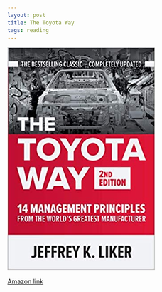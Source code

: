 ```yaml
---
layout: post
title: The Toyota Way
tags: reading
---
```


![The Toyota Way](assets/toyota-way.jpg)

[Amazon link](https://www.amazon.com/gp/product/1260468518/ref=ppx_yo_dt_b_asin_image_o09_s00?ie=UTF8&psc=1)

